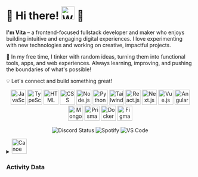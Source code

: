 # 🌸 Hi there! <img src="https://raw.githubusercontent.com/Tarikul-Islam-Anik/Animated-Fluent-Emojis/master/Emojis/Hand%20gestures/Waving%20Hand.png" alt="Waving Hand" width="35" height="35" /> 🌸

**I'm Vita** – a frontend-focused fullstack developer and maker who enjoys building intuitive and engaging digital experiences. I love experimenting with new technologies and working on creative, impactful projects.

🎀 In my free time, I tinker with random ideas, turning them into functional tools, apps, and web experiences. Always learning, improving, and pushing the boundaries of what's possible!

💡 Let's connect and build something great!

<p align="center">
  <img src="https://skillicons.dev/icons?i=js" title="JavaScript" width="40">
  <img src="https://skillicons.dev/icons?i=ts" title="TypeScript" width="40">
  <img src="https://skillicons.dev/icons?i=html" title="HTML" width="40">
  <img src="https://skillicons.dev/icons?i=css" title="CSS" width="40">
  <img src="https://skillicons.dev/icons?i=nodejs" title="Node.js" width="40">
  <img src="https://skillicons.dev/icons?i=py" title="Python" width="40">
  <img src="https://skillicons.dev/icons?i=tailwind" title="Tailwind CSS" width="40">
  <img src="https://skillicons.dev/icons?i=react" title="React.js" width="40">
  <img src="https://skillicons.dev/icons?i=nextjs" title="Next.js" width="40">
  <img src="https://skillicons.dev/icons?i=vue" title="Vue.js" width="40">
  <img src="https://skillicons.dev/icons?i=angular" title="Angular" width="40">
  <img src="https://skillicons.dev/icons?i=mongodb" title="MongoDB" width="40">
  <img src="https://skillicons.dev/icons?i=prisma" title="Prisma ORM" width="40">
  <img src="https://skillicons.dev/icons?i=docker" title="Docker" width="40">
  <img src="https://skillicons.dev/icons?i=figma" title="Figma" width="40">
</p>

<p align="center">
  <img src="https://img.shields.io/badge/Discord-Online-brightgreen?logo=discord" alt="Discord Status">
  <img src="https://img.shields.io/badge/Spotify-Not_Listening-lightgrey?logo=spotify" alt="Spotify">
  <img src="https://img.shields.io/badge/VS_Code-Not_Coding-lightgrey?logo=visualstudiocode" alt="VS Code">
</p>

<details>
  <summary>
      <img src="https://raw.githubusercontent.com/Tarikul-Islam-Anik/Animated-Fluent-Emojis/master/Emojis/Travel%20and%20places/Canoe.png" alt="Canoe" width="40" height="40" />
      <h3>Activity Data</h3>
  </summary>

  <div align="center">
    <img align="center" src="http://github-profile-summary-cards.vercel.app/api/cards/profile-details?username=vitatriutami&theme=omni" height="150em" />
    &nbsp;&nbsp;
    <img height="150em" align="center" src="https://github-readme-stats.vercel.app/api/top-langs/?username=vitatriutami&title_color=ff78c4&text_color=e5f7ef&icon_color=526777&hide_border=true&bg_color=181621&langs_count=3" />
  </div>
</details>



